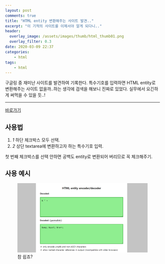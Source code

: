 ```yaml
---
layout: post
comments: true
title: "HTML entity 변환해주는 사이트 발견.."
excerpt: "이 기적의 사이트를 이제서야 알게 되다니.."
header:
  overlay_image: /assets/images/thumb/html_thumb01.png
  overlay_filter: 0.3
date: 2020-03-09 22:37
categories:
    - html
tags:
    - html
---
```

구글링 중 재미난 사이트를 발견하여 기록한다. 특수기호를 입력하면 HTML entity로 변환해주는 사이트 없을까..하는 생각에 검색을 해보니 진짜로 있었다. 실무에서 요긴하게 써먹을 수 있을 듯..!

<hr>

<div class="align--center">
  <a href="https://mothereff.in/html-entities" target="_blank" title="새창열림" class="btn--standard type5">바로가기</a>
</div>

## 사용법
<div class="cont-box type1 ico">
  <ol class="bu-list--num type3">
    <li>
      <em class="num">1</em> 하단 체크박스 모두 선택.
    </li>
    <li>
      <em class="num">2</em> 상단 textarea에 변환하고자 하는 특수기호 입력.
    </li>
  </ol>
</div>
첫 번째 체크박스를 선택 안하면 공백도 entity로 변환되어 버리므로 꼭 체크해주기.

## 사용 예시

<figure class="rsp-img type2 zoom align--center">
  <img src="/assets/images/post/entity-converter_img01.png" alt="사용 예시">
  <figcaption>참 쉽죠?</figcaption>
</figure>